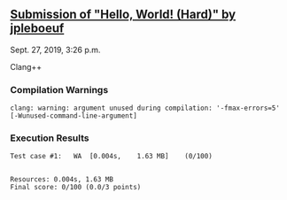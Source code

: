 ## [Submission of "Hello, World! (Hard)" by jpleboeuf](https://dmoj.ca/submission/1607912)

Sept. 27, 2019, 3:26 p.m.

Clang++

### Compilation Warnings

```
clang: warning: argument unused during compilation: '-fmax-errors=5' [-Wunused-command-line-argument]
```

### Execution Results

```
Test case #1:	WA	[0.004s,	1.63 MB]	(0/100)


Resources: 0.004s, 1.63 MB
Final score: 0/100 (0.0/3 points)
```
